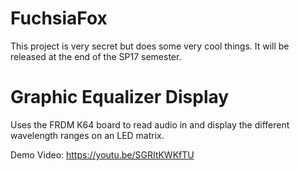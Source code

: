 # FuchsiaFox

This project is very secret but does some very cool things. It will be released at the end of the SP17 semester. 

# Graphic Equalizer Display
Uses the FRDM K64 board to read audio in and display the different wavelength ranges on an LED matrix. 

Demo Video: https://youtu.be/SGRItKWKfTU
